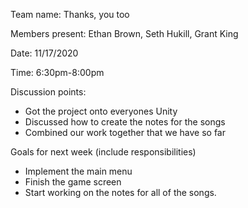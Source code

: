 Team name: Thanks, you too

Members present: Ethan Brown, Seth Hukill, Grant King

Date: 11/17/2020

Time: 6:30pm-8:00pm

Discussion points: 

* Got the project onto everyones Unity
* Discussed how to create the notes for the songs
* Combined our work together that we have so far

Goals for next week (include responsibilities)

* Implement the main menu
* Finish the game screen
* Start working on the notes for all of the songs.

